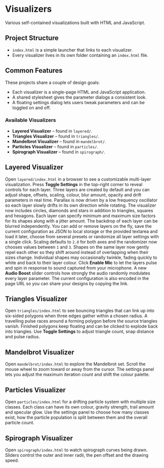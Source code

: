 # Visualizers

Various self-contained visualizations built with HTML and JavaScript.

## Project Structure

- `index.html` is a simple launcher that links to each visualizer.
- Every visualizer lives in its own folder containing an `index.html` file.

## Common Features

These projects share a couple of design goals:

- Each visualizer is a single-page HTML and JavaScript application.
- A shared stylesheet gives the parameter dialogs a consistent look.
- A floating settings dialog lets users tweak parameters and can be toggled on
  and off.

### Available Visualizers

- **Layered Visualizer** – found in `layered/`.
- **Triangles Visualizer** – found in `triangles/`.
- **Mandelbrot Visualizer** – found in `mandelbrot/`.
- **Particles Visualizer** – found in `particles/`.
- **Spirograph Visualizer** – found in `spirograph/`.

## Layered Visualizer

Open `layered/index.html` in a browser to see a customizable multi-layer
visualization. Press **Toggle Settings** in the top-right corner to reveal
controls for each layer. Three layers are created by default and you can adjust
shape, offsets, scaling, colour, blur amount, opacity and drift parameters in
real time. Parallax is now driven by a low frequency oscillator so each layer
slowly drifts in its own direction while rotating. The visualizer now includes
circles, diamonds and stars in addition to triangles, squares and hexagons.
Each layer can specify minimum and maximum size factors for its shapes along
with a jitter amount. The backdrop of each layer can be blurred independently.
You can add or remove layers on the fly, save the current configuration as JSON
to local storage or the provided textarea and load it later, choose from
several presets or randomize all layer settings with a single click. Scaling
defaults to `2.0` for both axes and the randomizer now chooses values between
`1` and `3`. Shapes on the same layer now gently repel each other so they shift
around instead of overlapping when their sizes change. Individual shapes may
occasionally twinkle, fading quickly to white and back to their layer colour.
Click **Enable Mic** to let the layers pulse and spin in response to sound
captured from your microphone. A new **Audio Boost** slider controls how
strongly the audio randomly modulates every layer parameter.
The current configuration is also encoded in the page URL so you can share
your designs by copying the link.

## Triangles Visualizer

Open `triangles/index.html` to see bouncing triangles that can link up
into six-sided polygons when three edges gather within a chosen radius.
A travelling pulse races around a forming polygon before the source
triangles vanish. Finished polygons keep floating and can be clicked to
explode back into triangles. Use **Toggle Settings** to adjust triangle
count, snap distance and pulse radius.

## Mandelbrot Visualizer

Open `mandelbrot/index.html` to explore the Mandelbrot set. Scroll the mouse
wheel to zoom toward or away from the cursor. The settings panel lets you
adjust the maximum iteration count and shift the colour palette.

## Particles Visualizer

Open `particles/index.html` for a drifting particle system with multiple size
classes. Each class can have its own colour, gravity strength, trail amount and
specular glow. Use the settings panel to choose how many classes exist, how the
particle population is split between them and the overall particle count.

## Spirograph Visualizer

Open `spirograph/index.html` to watch spirograph curves being drawn. Sliders
control the outer and inner radii, the pen offset and the drawing speed.
